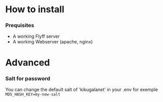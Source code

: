 # How to install

### Prequisites
- A working Flyff server
- A working Webserver (apache, nginx)

# Advanced

 ### Salt for password
 
 You can change the default salt of 'kikugalanet' in your .env for exemple `MD5_HASH_KEY=my-new-salt`
